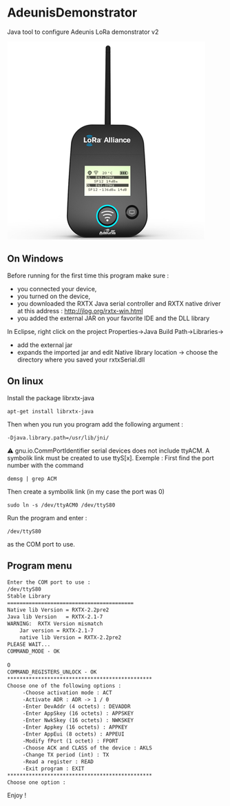 # AdeunisDemonstrator
Java tool to configure Adeunis LoRa demonstrator v2

![alt tag](https://github.com/onesse/AdeunisDemonstrator/blob/master/adeunis/LoRa_demonstrator.png?raw=true)

## On Windows

Before running for the first time this program make sure :
- you connected your device,
- you turned on the device,
- you downloaded the RXTX Java serial controller and RXTX native driver at this address : http://jlog.org/rxtx-win.html
- you added the external JAR on your favorite IDE and the DLL library 

In Eclipse, right click on the project Properties->Java Build Path->Libraries->
- add the external jar
- expands the imported jar and edit Native library location -> choose the directory where you saved your rxtxSerial.dll

## On linux
Install the package librxtx-java
```
apt-get install librxtx-java
```
Then when you run you program add the following argument :
```
-Djava.library.path=/usr/lib/jni/
```
:warning: gnu.io.CommPortIdentifier serial devices does not include ttyACM. A symbolik link must be created to use ttyS[x]. Exemple : 
First find the port number with the command
```
demsg | grep ACM
```
Then create a symbolik link (in my case the port was 0)

```
sudo ln -s /dev/ttyACM0 /dev/ttyS80
```
Run the program and enter :
```
/dev/ttyS80
```
as the COM port to use.

## Program menu
```
Enter the COM port to use : 
/dev/ttyS80
Stable Library
=========================================
Native lib Version = RXTX-2.2pre2
Java lib Version   = RXTX-2.1-7
WARNING:  RXTX Version mismatch
	Jar version = RXTX-2.1-7
	native lib Version = RXTX-2.2pre2
PLEASE WAIT...
COMMAND_MODE - OK

O
COMMAND_REGISTERS_UNLOCK - OK
***********************************************
Choose one of the following options : 
	 -Choose activation mode : ACT
	 -Activate ADR : ADR -> 1 / 0
	 -Enter DevAddr (4 octets) : DEVADDR
	 -Enter AppSkey (16 octets) : APPSKEY
	 -Enter NwkSkey (16 octets) : NWKSKEY
	 -Enter Appkey (16 octets) : APPKEY
	 -Enter AppEui (8 octets) : APPEUI
	 -Modify fPort (1 octet) : FPORT
	 -Choose ACK and CLASS of the device : AKLS
	 -Change TX period (int) : TX
	 -Read a register : READ
	 -Exit program : EXIT
***********************************************
Choose one option :
```

Enjoy !
